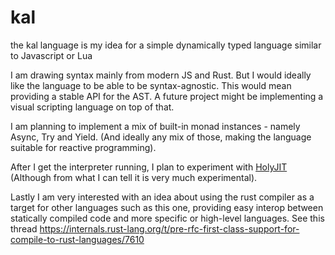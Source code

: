 # kal

the kal language is my idea for a simple dynamically typed language similar to Javascript or Lua

I am drawing syntax mainly from modern JS and Rust. But I would ideally like the language to be
able to be syntax-agnostic. This would mean providing a stable API for the AST. A future project might be implementing a visual scripting language on top of that. 

I am planning to implement a mix of built-in monad instances - namely Async, Try and Yield. (And ideally any mix of those, making the language suitable for reactive programming).

After I get the interpreter running, I plan to experiment with [HolyJIT](https://github.com/nbp/holyjit) (Although from what I can tell it is very much experimental).

Lastly I am very interested with an idea about using the rust compiler as a target for other languages such as this one, providing easy interop between statically compiled code and more specific or high-level languages. See this thread https://internals.rust-lang.org/t/pre-rfc-first-class-support-for-compile-to-rust-languages/7610
